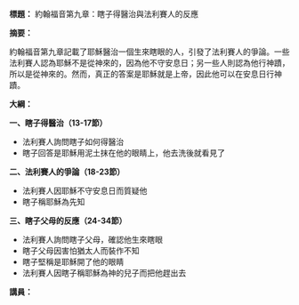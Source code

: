 **標題：** 約翰福音第九章：瞎子得醫治與法利賽人的反應

**摘要：**

約翰福音第九章記載了耶穌醫治一個生來瞎眼的人，引發了法利賽人的爭論。一些法利賽人認為耶穌不是從神來的，因為他不守安息日；另一些人則認為他行神蹟，所以是從神來的。然而，真正的答案是耶穌就是上帝，因此他可以在安息日行神蹟。

**大綱：**

**一、瞎子得醫治（13-17節）**
* 法利賽人詢問瞎子如何得醫治
* 瞎子回答是耶穌用泥土抹在他的眼睛上，他去洗後就看見了

**二、法利賽人的爭論（18-23節）**
* 法利賽人因耶穌不守安息日而質疑他
* 瞎子稱耶穌為先知

**三、瞎子父母的反應（24-34節）**
* 法利賽人詢問瞎子父母，確認他生來瞎眼
* 瞎子父母因害怕猶太人而裝作不知
* 瞎子堅稱是耶穌開了他的眼睛
* 法利賽人因瞎子稱耶穌為神的兒子而把他趕出去

**講員：**